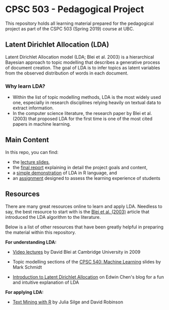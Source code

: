 # CPSC 503 - Pedagogical Project

This repository holds all learning material prepared for the pedagogical project as part of the CSPC 503 (Spring 2019) course at UBC.

## Latent Dirichlet Allocation (LDA)

Latent Dirichlet Allocation model (LDA; Blei et al. 2003) is a hierarchical Bayesian approach to topic modelling that describes a generative process of document creation. The goal of LDA is to infer topics as latent variables from the observed distribution of words in each document.

### Why learn LDA?

- Within the list of topic modelling methods, LDA is the most widely used one, especially in research disciplines relying heavily on textual data to extract information.
- In the computer science literature, the research paper by Blei et al. (2003) that proposed LDA for the first time is one of the most cited papers in machine learning. 

## Main Content

In this repo, you can find:

- the [lecture slides](https://github.com/Nazliozum/CPSC503_LDA-lecture/blob/master/lecture.pdf),
- the [final report](https://github.com/Nazliozum/CPSC503_LDA-lecture/blob/master/report/report.pdf) explaining in detail the project goals and content,
- a [simple demonstration](https://github.com/Nazliozum/CPSC503_LDA-lecture/blob/master/demo/demo.md) of LDA in R language, and
- an [assignment](https://github.com/Nazliozum/CPSC503_LDA-lecture/blob/master/assignment/assignment.pdf) designed to assess the learning experience of students

## Resources

There are many great resources online to learn and apply LDA. Needless to say, the best resource to start with is the [Blei et al. (2003)](http://www.jmlr.org/papers/volume3/blei03a/blei03a.pdf) article that introduced the LDA algorithm to the literature. 

Below is a list of other resources that have been greatly helpful in preparing the material within this repository.

**For understanding LDA:**

- [Video lectures](http://videolectures.net/mlss09uk_blei_tm/) by David Blei at Cambridge University in 2009

- Topic modelling sections of the [CPSC 540: Machine Learning](https://www.cs.ubc.ca/~schmidtm/Courses/540-W18/L33.pdf) slides by Mark Schmidt

- [Introduction to Latent Dirichlet Allocation](http://blog.echen.me/2011/08/22/introduction-to-latent-dirichlet-allocation/) on Edwin Chen's blog for a fun and intuitive explanation of LDA

**For applying LDA:**

- [Text Mining with R](https://www.tidytextmining.com/index.html) by Julia Silge and David Robinson

